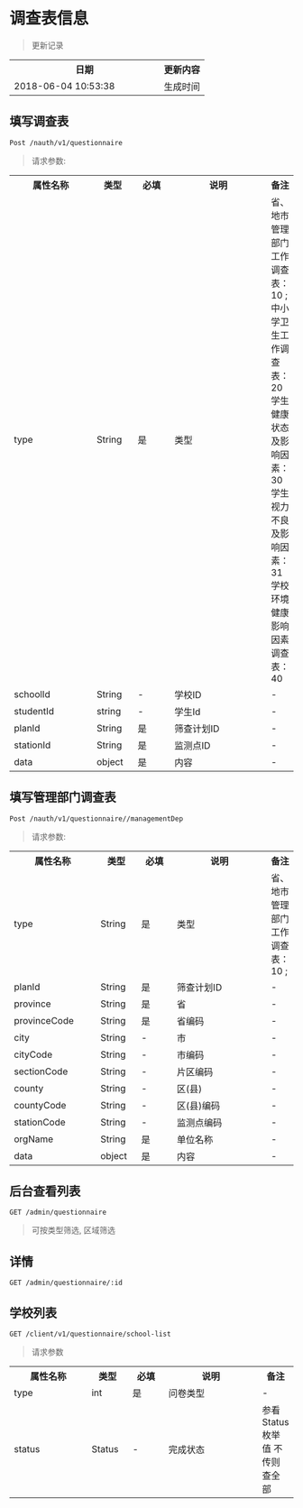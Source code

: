 # 调查表信息

> 更新记录

<table>
    <tr>
        <th style="width:250px;">日期</th>
        <th>更新内容</th>
    </tr>
    <tr>
        <td>2018-06-04 10:53:38</td>
        <td>生成时间</td>
    </tr>
</table>


## 填写调查表
```
Post /nauth/v1/questionnaire
```

> 请求参数:

<table>
    <tr>
        <th style="width:150px;">属性名称</th>
        <th style="width:60px;">类型</th>
        <th style="width:60px;">必填</th>
        <th style="width:200px;">说明</th>
        <th>备注</th>
    </tr>
    <tr>
        <td>type</td>
        <td>String</td>
        <td>是</td>
        <td>类型</td>
        <td>省、地市管理部门工作调查表：10 ;   
        中小学卫生工作调查表：20   
         学生健康状态及影响因素：30   
         学生视力不良及影响因素：31   
        学校环境健康影响因素调查表：40   </td>
    </tr>
    <tr>
        <td>schoolId</td>
        <td>String</td>
        <td>-</td>
        <td>学校ID</td>
        <td>-</td>
    </tr>
    <tr>
        <td>studentId</td>
        <td>string</td>
        <td>-</td>
        <td>学生Id</td>
        <td>-</td>
    </tr>
    <tr>
        <td>planId</td>
        <td>String</td>
        <td>是</td>
        <td>筛查计划ID</td>
        <td>-</td>
    </tr>
    <tr>
        <td>stationId</td>
        <td>String</td>
        <td>是</td>
        <td>监测点ID</td>
        <td>-</td>
    </tr>
    <tr>
        <td>data</td>
        <td>object</td>
        <td>是</td>
        <td>内容</td>
        <td>-</td>
    </tr>
</table>

## 填写管理部门调查表
```
Post /nauth/v1/questionnaire//managementDep
```
> 请求参数:

<table>
    <tr>
        <th style="width:150px;">属性名称</th>
        <th style="width:60px;">类型</th>
        <th style="width:60px;">必填</th>
        <th style="width:200px;">说明</th>
        <th>备注</th>
    </tr>
    <tr>
        <td>type</td>
        <td>String</td>
        <td>是</td>
        <td>类型</td>
        <td>省、地市管理部门工作调查表：10 ;   
    </tr>
    <tr>
        <td>planId</td>
        <td>String</td>
        <td>是</td>
        <td>筛查计划ID</td>
        <td>-</td>
    </tr>
        <tr>
            <td>province</td>
            <td>String</td>
            <td>是</td>
            <td>省</td>
            <td>-</td>
        </tr>
        <tr>
            <td>provinceCode</td>
            <td>String</td>
            <td>是</td>
            <td>省编码</td>
            <td>-</td>
        </tr>
        <tr>
            <td>city</td>
            <td>String</td>
            <td>-</td>
            <td>市</td>
            <td>-</td>
        </tr>
        <tr>
            <td>cityCode</td>
            <td>String</td>
            <td>-</td>
            <td>市编码</td>
            <td>-</td>
        </tr>
    <tr>
        <td>sectionCode</td>
        <td>String</td>
        <td>-</td>
        <td>片区编码</td>
        <td>-</td>
    </tr>
    <tr>
        <td>county</td>
        <td>String</td>
        <td>-</td>
        <td>区(县)</td>
        <td>-</td>
    </tr>
    <tr>
        <td>countyCode</td>
        <td>String</td>
        <td>-</td>
        <td>区(县)编码</td>
        <td>-</td>
    </tr>
    <tr>
        <td>stationCode</td>
        <td>String</td>
        <td>-</td>
        <td>监测点编码</td>
        <td>-</td>
    </tr>
    <tr>
        <td>orgName</td>
        <td>String</td>
        <td>是</td>
        <td>单位名称</td>
        <td>-</td>
    </tr>
    <tr>
        <td>data</td>
        <td>object</td>
        <td>是</td>
        <td>内容</td>
        <td>-</td>
    </tr>
</table>

## 后台查看列表

```
GET /admin/questionnaire
```

> 可按类型筛选, 区域筛选

## 详情
```
GET /admin/questionnaire/:id
```

## 学校列表
```
GET /client/v1/questionnaire/school-list
```
> 请求参数

<table>
    <tr>
        <th style="width:150px;">属性名称</th>
        <th style="width:60px;">类型</th>
        <th style="width:60px;">必填</th>
        <th style="width:200px;">说明</th>
        <th>备注</th>
    </tr>
    <tr>
        <td>type</td>
        <td>int</td>
        <td>是</td>
        <td>问卷类型</td>
        <td>-</td>
    </tr>
    <tr>
        <td>status</td>
        <td>Status</td>
        <td>-</td>
        <td>完成状态</td>
        <td>参看Status枚举值 不传则查全部</td>
    </tr>